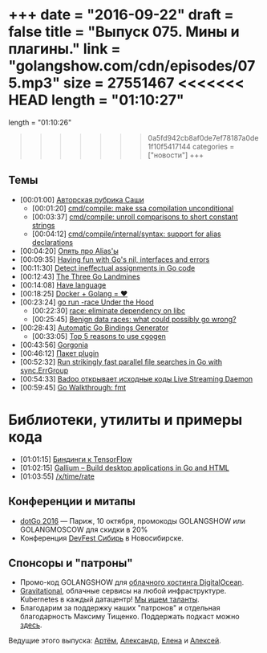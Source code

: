 +++
date = "2016-09-22"
draft = false
title = "Выпуск 075. Мины и плагины."
link = "golangshow.com/cdn/episodes/075.mp3"
size = 27551467
<<<<<<< HEAD
length = "01:10:27"
=======
length = "01:10:26"
>>>>>>> 0a5fd942cb8af0de7ef78187a0de1f10f5417144
categories = ["новости"]
+++

## Темы

- [00:01:00] [Авторская рубрика Саши](https://github.com/LK4D4/report/blob/master/reports/golang-09-22.md)
  - [00:01:20] [cmd/compile: make ssa compilation unconditional](https://github.com/golang/go/commit/167e381f405d36f71ef152e45bb845b866592c80)
  - [00:03:37] [cmd/compile: unroll comparisons to short constant strings](https://github.com/golang/go/commit/c9fd997524ce7d531579500218f11b528bab4c88)
  - [00:04:12] [cmd/compile/internal/syntax: support for alias declarations](https://github.com/golang/go/commit/32db3f2756324616b7c856ac9501deccc2491239)
- [00:04:20] [Опять про Alias'ы](https://github.com/golang/go/issues/16339)
- [00:09:35] [Having fun with Go's nil, interfaces and errors](https://katcipis.github.io/2016/09/17/fun-with-nil-interfaces.html)
- [00:11:30] [Detect ineffectual assignments in Go code](https://github.com/gordonklaus/ineffassign)
- [00:12:43] [The Three Go Landmines](https://gist.github.com/lavalamp/4bd23295a9f32706a48f)
- [00:14:08] [Have language](http://havelang.org/post/for_gophers/)
- [00:18:25] [Docker + Golang = ❤](https://blog.docker.com/2016/09/docker-golang/)
- [00:23:24] [go run -race Under the Hood](https://speakerdeck.com/kavya719/go-run-race-under-the-hood)
  - [00:22:30] [race: eliminate dependency on libc](https://github.com/golang/go/issues/9918)
  - [00:25:45] [Benign data races: what could possibly go wrong?](https://software.intel.com/en-us/blogs/2013/01/06/benign-data-races-what-could-possibly-go-wrong)
- [00:28:43] [Automatic Go Bindings Generator](http://cgogen.com)
  - [00:33:05] [Top 5 reasons to use cgogen](https://github.com/xlab/cgogen/wiki/Top-5-reasons-to-use-cgogen)
- [00:43:56] [Gorgonia](http://blog.chewxy.com/2016/09/19/gorgonia/)
- [00:46:12] [Пакет plugin](https://tip.golang.org/pkg/plugin/)
- [00:52:32] [Run strikingly fast parallel file searches in Go with sync.ErrGroup](https://www.oreilly.com/learning/run-strikingly-fast-parallel-file-searches-in-go-with-sync-errgroup)
- [00:54:33] [Badoo открывает исходные коды Live Streaming Daemon](https://habrahabr.ru/company/badoo/blog/310352/)
- [00:59:45] [Go Walkthrough: fmt](https://medium.com/@benbjohnson/go-walkthrough-fmt-55a14bbbfc53)

# Библиотеки, утилиты и примеры кода

- [01:01:15] [Биндинги к TensorFlow](https://github.com/tensorflow/tensorflow/tree/master/tensorflow/go)
- [01:02:15] [Gallium – Build desktop applications in Go and HTML](https://github.com/alexflint/gallium)
- [01:03:55] [/x/time/rate](https://godoc.org/golang.org/x/time/rate)

## Конференции и митапы

- [dotGo 2016](http://www.dotgo.eu) — Париж, 10 октября, промокоды GOLANGSHOW или GOLANGMOSCOW для скидки в 20%
- Конференция [DevFest Сибирь](https://devfest.gdg.org.ru) в Новосибирске.

## Спонсоры и "патроны"

- Промо-код GOLANGSHOW для [облачного хостинга DigitalOcean](https://www.digitalocean.com/?utm_campaign=golangshow&utm_medium=podcast&refcode=63eedb038a3e).
- [Gravitational](http://gravitational.com), облачные сервисы на любой инфраструктуре. Kubernetes в каждый датацентр! [Мы ищем таланты](https://github.com/gravitational/careers).
- Благодарим за поддержку наших "патронов" и отдельная благодарность Максиму Тищенко. Поддержать подкаст можно [здесь](https://www.patreon.com/golangshow).

Ведущие этого выпуска: [Артём](https://twitter.com/miolini), [Александр](https://twitter.com/LK4D4math), [Елена](https://twitter.com/webdeva) и [Алексей](https://twitter.com/paaleksey).
